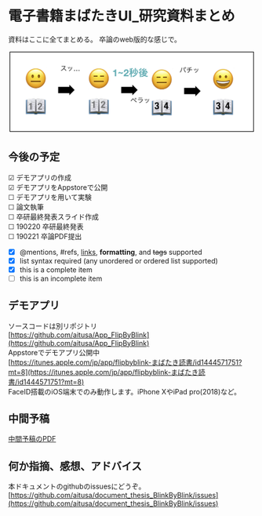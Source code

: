 電子書籍まばたきUI_研究資料まとめ
============================
資料はここに全てまとめる。
卒論のweb版的な感じで。

![イメージ図](flow.png)

今後の予定
--------
☑︎ デモアプリの作成  
☑︎ デモアプリをAppstoreで公開  
☐ デモアプリを用いて実験  
☐ 論文執筆  
☐ 卒研最終発表スライド作成  
☐ 190220 卒研最終発表  
☐ 190221 卒論PDF提出  
- [x] @mentions, #refs, [links](), **formatting**, and <del>tags</del> supported
- [x] list syntax required (any unordered or ordered list supported)
- [x] this is a complete item
- [ ] this is an incomplete item

デモアプリ
--------
ソースコードは別リポジトリ  
[https://github.com/aitusa/App_FlipByBlink](https://github.com/aitusa/App_FlipByBlink)  
Appstoreでデモアプリ公開中  
[https://itunes.apple.com/jp/app/flipbyblink-まばたき読書/id1444571751?mt=8](https://itunes.apple.com/jp/app/flipbyblink-まばたき読書/id1444571751?mt=8)  
FaceID搭載のiOS端末でのみ動作します。iPhone XやiPad pro(2018)など。

中間予稿
-------
[中間予稿のPDF](中間予稿.pdf)

何か指摘、感想、アドバイス
----------------------
本ドキュメントのgithubのissuesにどうぞ。  
[https://github.com/aitusa/document_thesis_BlinkByBlink/issues](https://github.com/aitusa/document_thesis_BlinkByBlink/issues)
